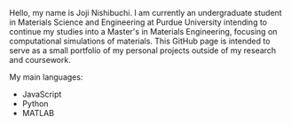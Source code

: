 Hello, my name is Joji Nishibuchi. I am currently an undergraduate student in Materials Science and Engineering at Purdue University 
intending to continue my studies into a Master's in Materials Engineering, focusing on computational simulations of materials. This GitHub page is intended to serve
as a small portfolio of my personal projects outside of my research and coursework. 

My main languages:
  - JavaScript
  - Python
  - MATLAB
